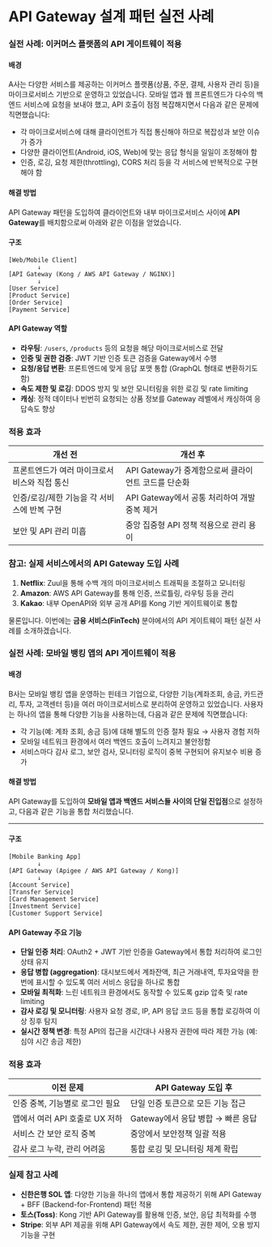 # API Gateway 설계 패턴 실전 사례

### 실전 사례: 이커머스 플랫폼의 API 게이트웨이 적용

#### 배경

A사는 다양한 서비스를 제공하는 이커머스 플랫폼(상품, 주문, 결제, 사용자 관리 등)을 마이크로서비스 기반으로 운영하고 있었습니다. 모바일 앱과 웹 프론트엔드가 다수의 백엔드 서비스에 요청을 보내야 했고, API 호출이 점점 복잡해지면서 다음과 같은 문제에 직면했습니다:

* 각 마이크로서비스에 대해 클라이언트가 직접 통신해야 하므로 복잡성과 보안 이슈가 증가
* 다양한 클라이언트(Android, iOS, Web)에 맞는 응답 형식을 일일이 조정해야 함
* 인증, 로깅, 요청 제한(throttling), CORS 처리 등을 각 서비스에 반복적으로 구현해야 함

#### 해결 방법

API Gateway 패턴을 도입하여 클라이언트와 내부 마이크로서비스 사이에 **API Gateway**를 배치함으로써 아래와 같은 이점을 얻었습니다.

#### 구조

```
[Web/Mobile Client]  
        ↓  
[API Gateway (Kong / AWS API Gateway / NGINX)]  
        ↓  
[User Service]  
[Product Service]  
[Order Service]  
[Payment Service]
```

#### API Gateway 역할

* **라우팅**: `/users`, `/products` 등의 요청을 해당 마이크로서비스로 전달
* **인증 및 권한 검증**: JWT 기반 인증 토큰 검증을 Gateway에서 수행
* **요청/응답 변환**: 프론트엔드에 맞게 응답 포맷 통합 (GraphQL 형태로 변환하기도 함)
* **속도 제한 및 로깅**: DDOS 방지 및 보안 모니터링을 위한 로깅 및 rate limiting
* **캐싱**: 정적 데이터나 빈번히 요청되는 상품 정보를 Gateway 레벨에서 캐싱하여 응답속도 향상

### 적용 효과

| 개선 전                      | 개선 후                              |
| ------------------------- | --------------------------------- |
| 프론트엔드가 여러 마이크로서비스와 직접 통신  | API Gateway가 중계함으로써 클라이언트 코드를 단순화 |
| 인증/로깅/제한 기능을 각 서비스에 반복 구현 | API Gateway에서 공통 처리하여 개발 중복 제거    |
| 보안 및 API 관리 미흡            | 중앙 집중형 API 정책 적용으로 관리 용이          |

### 참고: 실제 서비스에서의 API Gateway 도입 사례

1. **Netflix**: Zuul을 통해 수백 개의 마이크로서비스 트래픽을 조절하고 모니터링
2. **Amazon**: AWS API Gateway를 통해 인증, 쓰로틀링, 라우팅 등을 관리
3. **Kakao**: 내부 OpenAPI와 외부 공개 API를 Kong 기반 게이트웨이로 통합

물론입니다. 이번에는 **금융 서비스(FinTech)** 분야에서의 API 게이트웨이 패턴 실전 사례를 소개하겠습니다.

### 실전 사례: 모바일 뱅킹 앱의 API 게이트웨이 적용

#### 배경

B사는 모바일 뱅킹 앱을 운영하는 핀테크 기업으로, 다양한 기능(계좌조회, 송금, 카드관리, 투자, 고객센터 등)을 여러 마이크로서비스로 분리하여 운영하고 있었습니다. 사용자는 하나의 앱을 통해 다양한 기능을 사용하는데, 다음과 같은 문제에 직면했습니다:

* 각 기능(예: 계좌 조회, 송금 등)에 대해 별도의 인증 절차 필요 → 사용자 경험 저하
* 모바일 네트워크 환경에서 여러 백엔드 호출이 느려지고 불안정함
* 서비스마다 감사 로그, 보안 검사, 모니터링 로직이 중복 구현되어 유지보수 비용 증가

#### 해결 방법

API Gateway를 도입하여 **모바일 앱과 백엔드 서비스들 사이의 단일 진입점**으로 설정하고, 다음과 같은 기능을 통합 처리했습니다.

---

#### 구조

```
[Mobile Banking App]  
        ↓  
[API Gateway (Apigee / AWS API Gateway / Kong)]  
        ↓  
[Account Service]  
[Transfer Service]  
[Card Management Service]  
[Investment Service]  
[Customer Support Service]
```

#### API Gateway 주요 기능

* **단일 인증 처리**: OAuth2 + JWT 기반 인증을 Gateway에서 통합 처리하여 로그인 상태 유지
* **응답 병합 (aggregation)**: 대시보드에서 계좌잔액, 최근 거래내역, 투자요약을 한번에 표시할 수 있도록 여러 서비스 응답을 하나로 통합
* **모바일 최적화**: 느린 네트워크 환경에서도 동작할 수 있도록 gzip 압축 및 rate limiting
* **감사 로깅 및 모니터링**: 사용자 요청 경로, IP, API 응답 코드 등을 통합 로깅하여 이상 징후 탐지
* **실시간 정책 변경**: 특정 API의 접근을 시간대나 사용자 권한에 따라 제한 가능 (예: 심야 시간 송금 제한)

### 적용 효과

| 이전 문제                | API Gateway 도입 후        |
| -------------------- | ----------------------- |
| 인증 중복, 기능별로 로그인 필요   | 단일 인증 토큰으로 모든 기능 접근     |
| 앱에서 여러 API 호출로 UX 저하 | Gateway에서 응답 병합 → 빠른 응답 |
| 서비스 간 보안 로직 중복       | 중앙에서 보안정책 일괄 적용         |
| 감사 로그 누락, 관리 어려움     | 통합 로깅 및 모니터링 체계 확립      |

### 실제 참고 사례

* **신한은행 SOL 앱**: 다양한 기능을 하나의 앱에서 통합 제공하기 위해 API Gateway + BFF (Backend-for-Frontend) 패턴 적용
* **토스(Toss)**: Kong 기반 API Gateway를 활용해 인증, 보안, 응답 최적화를 수행
* **Stripe**: 외부 API 제공을 위해 API Gateway에서 속도 제한, 권한 제어, 오용 방지 기능을 구현


